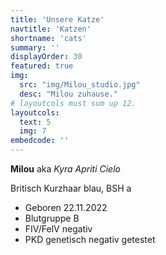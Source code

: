 ```yaml
---
title: 'Unsere Katze'
navtitle: 'Katzen'
shortname: 'cats'
summary: ''
displayOrder: 30
featured: true
img: 
  src: "img/Milou_studio.jpg" 
  desc: "Milou zuhause."
# layoutcols must sum up 12.
layoutcols: 
  text: 5
  img: 7 
embedcode: ''
---
```


**Milou** aka *Kyra Apriti Cielo*

Britisch Kurzhaar blau, BSH a 

* Geboren 22.11.2022
* Blutgruppe B <br/>
* FIV/FelV negativ <br/>
* PKD genetisch negativ getestet